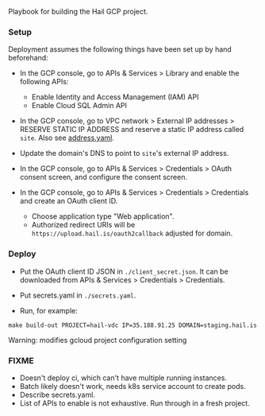 Playbook for building the Hail GCP project.

### Setup

Deployment assumes the following things have been set up by hand
beforehand:

 - In the GCP console, go to APIs & Services > Library and enable the
   following APIs:

   - Enable Identity and Access Management (IAM) API
   - Enable Cloud SQL Admin API

 - In the GCP console, go to VPC network > External IP addresses >
   RESERVE STATIC IP ADDRESS and reserve a static IP address called
   `site`. Also see [address.yaml](address.yaml).

 - Update the domain's DNS to point to `site`'s external IP address.

 - In the GCP console, go to APIs & Services > Credentials > OAuth
   consent screen, and configure the consent screen.

 - In the GCP console, go to APIs & Services > Credentials >
   Credentials and create an OAuth client ID.

   - Choose application type "Web application".
   - Authorized redirect URIs will be
     `https://upload.hail.is/oauth2callback` adjusted for domain.

### Deploy

 - Put the OAuth client ID JSON in `./client_secret.json`.  It can be
   downloaded from APIs & Services > Credentials > Credentials.

 - Put secrets.yaml in `./secrets.yaml`.

 - Run, for example:

```
make build-out PROJECT=hail-vdc IP=35.188.91.25 DOMAIN=staging.hail.is
```

   Warning: modifies gcloud project configuration setting

### FIXME

 - Doesn't deploy ci, which can't have multiple running instances.
 - Batch likely doesn't work, needs k8s service account to create pods.
 - Describe secrets.yaml.
 - List of APIs to enable is not exhaustive.  Run through in a fresh
   project.
